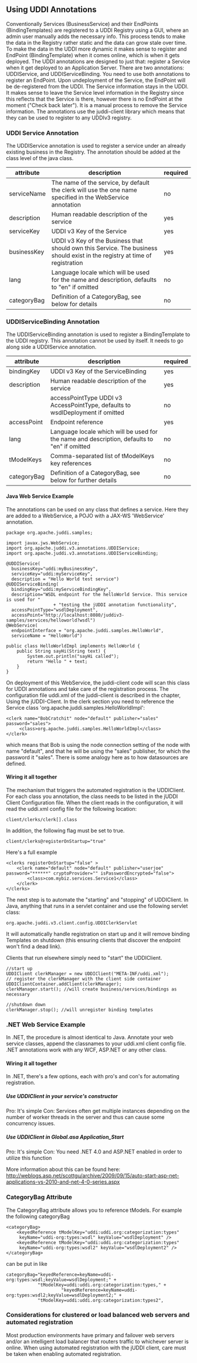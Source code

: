 ## Using UDDI Annotations

Conventionally Services (BusinessService) and their EndPoints (BindingTemplates) are registered to a UDDI Registry using a GUI, where an admin user manually adds the necessary info. This process tends to make the data in the Registry rather static and the data can grow stale over time. To make the data in the UDDI more dynamic it makes sense to register and EndPoint (BindingTemplate) when it comes online, which is when it gets deployed. The UDDI annotations are designed to just that: register a Service when it get deployed to an Application Server. There are two annotations: UDDIService, and UDDIServiceBinding. You need to use both annotations to register an EndPoint. Upon undeployment of the Service, the EndPoint will be de-registered from the UDDI. The Service information stays in the UDDI. It makes sense to leave the Service level information in the Registry since this reflects that the Service is there, however there is no EndPoint at the moment ("Check back later"). It is a manual process to remove the Service information. The annotations use the juddi-client library which means that they can be used to register to any UDDIv3 registry.

### UDDI Service Annotation

The UDDIService annotation is used to register a service under an already existing business in the Registry. The annotation should be added at the class level of the java class.

|attribute|	description|	required
| ---     | ---        | ----------- |
|serviceName|	The name of the service, by default the clerk will use the one name specified in the WebService annotation|	no
|description|	Human readable description of the service|	yes
|serviceKey|	UDDI v3 Key of the Service|	yes
|businessKey|	UDDI v3 Key of the Business that should own this Service. The business should exist in the registry at time of registration|	yes
|lang|	Language locale which will be used for the name and description, defaults to "en" if omitted|	no
|categoryBag|	Definition of a CategoryBag, see below for details|	no


### UDDIServiceBinding Annotation

The UDDIServiceBinding annotation is used to register a BindingTemplate to the UDDI registry. This annotation cannot be used by itself. It needs to go along side a UDDIService annotation.


|attribute|	description|	required
| ---     | ---        | ----------- |
|bindingKey|	UDDI v3 Key of the ServiceBinding|	yes
|description|	Human readable description of the service|	yes
||accessPointType	UDDI v3 AccessPointType, defaults to wsdlDeployment if omitted|	no
|accessPoint|	Endpoint reference|	yes
|lang|	Language locale which will be used for the name and description, defaults to "en" if omitted|	no
|tModelKeys|	Comma-separated list of tModelKeys key references|	no
|categoryBag|	Definition of a CategoryBag, see below for further details|	no

#### Java Web Service Example
The annotations can be used on any class that defines a service. Here they are added to a WebService, a POJO with a JAX-WS 'WebService' annotation.

````
package org.apache.juddi.samples;

import javax.jws.WebService;
import org.apache.juddi.v3.annotations.UDDIService;
import org.apache.juddi.v3.annotations.UDDIServiceBinding;

@UDDIService(
  businessKey="uddi:myBusinessKey",
  serviceKey="uddi:myServiceKey", 
  description = "Hello World test service")
@UDDIServiceBinding(
  bindingKey="uddi:myServiceBindingKey",
  description="WSDL endpoint for the helloWorld Service. This service is used for "
				  + "testing the jUDDI annotation functionality",
  accessPointType="wsdlDeployment",
  accessPoint="http://localhost:8080/juddiv3-samples/services/helloworld?wsdl")
@WebService(
  endpointInterface = "org.apache.juddi.samples.HelloWorld",
  serviceName = "HelloWorld")

public class HelloWorldImpl implements HelloWorld {
    public String sayHi(String text) {
        System.out.println("sayHi called");
        return "Hello " + text;
    }
}
````
On deployment of this WebService, the juddi-client code will scan this class for UDDI annotations and take care of the registration process. The configuration file uddi.xml of the juddi-client is described in the chapter, Using the jUDDI-Client. In the clerk section you need to reference the Service class 'org.apache.juddi.samples.HelloWorldImpl':
````
<clerk name="BobCratchit" node="default" publisher="sales" password="sales"> 
     <class>org.apache.juddi.samples.HelloWorldImpl</class>  
</clerk>
````
which means that Bob is using the node connection setting of the node with name "default", and that he will be using the "sales" publisher, for which the password it "sales". There is some analogy here as to how datasources are defined.

#### Wiring it all together

The mechanism that triggers the automated registration is the UDDIClient. For each class you annotation, the class needs to be listed in the jUDDI Client Configuration file. When the client reads in the configuration, it will read the uddi.xml config file for the following location:
````
client/clerks/clerk[].class
````
In addition, the following flag must be set to true.
````
client/clerks@registerOnStartup="true"
````
Here's a full example
````
<clerks registerOnStartup="false" >
    <clerk name="default" node="default" publisher="userjoe" password="******" cryptoProvider="" isPasswordEncrypted="false">
        <class>com.mybiz.services.Service1</class>
    </clerk>
</clerks>
````

The next step is to automate the "starting" and "stopping" of UDDIClient. In Java, anything that runs in a servlet container and use the following servlet class:
````
org.apache.juddi.v3.client.config.UDDIClerkServlet
````
It will automatically handle registration on start up and it will remove binding Templates on shutdown (this ensuring clients that discover the endpoint won't find a dead link).

Clients that run elsewhere simply need to "start" the UDDIClient.
````
//start up
UDDIClient clerkManager = new UDDIClient("META-INF/uddi.xml");
// register the clerkManager with the client side container
UDDIClientContainer.addClient(clerkManager); 
clerkManager.start(); //will create business/services/bindings as necessary

//shutdown down
clerkManager.stop(); //will unregister binding templates
````


### .NET Web Service Example

In .NET, the procedure is almost identical to Java. Annotate your web service classes, append the classnames to your uddi.xml client config file. .NET annotations work with any WCF, ASP.NET or any other class. 

#### Wiring it all together

In .NET, there's a few options, each with pro's and con's for automating registration.

##### Use UDDIClient in your service's constructor
Pro: It's simple
Con: Services often get multiple instances depending on the number of worker threads in the server and thus can cause some concurrency issues.

##### Use UDDIClient in Global.asa Application_Start
Pro: It's simple 
Con: You need .NET 4.0 and ASP.NET enabled in order to utilize this function

More information about this can be found here: http://weblogs.asp.net/scottgu/archive/2009/09/15/auto-start-asp-net-applications-vs-2010-and-net-4-0-series.aspx


### CategoryBag Attribute
The CategoryBag attribute allows you to reference tModels. For example the following categoryBag
````
<categoryBag>
    <keyedReference tModelKey="uddi:uddi.org:categorization:types" 
     keyName="uddi-org:types:wsdl" keyValue="wsdlDeployment" /> 
    <keyedReference tModelKey="uddi:uddi.org:categorization:types" 
     keyName="uddi-org:types:wsdl2" keyValue="wsdlDeployment2" />
</categoryBag> 
````
can be put in like
````
categoryBag="keyedReference=keyName=uddi-org:types:wsdl;keyValue=wsdlDeployment;" +
            "tModelKey=uddi:uddi.org:categorization:types," +  
                     "keyedReference=keyName=uddi-org:types:wsdl2;keyValue=wsdlDeployment2;" +
            "tModelKey=uddi:uddi.org:categorization:types2",
````

### Considerations for clustered or load balanced web servers and automated registration

Most production environments have primary and failover web servers and/or an intelligent load balancer that routers traffic to whichever server is online. When using automated registration with the jUDDI client, care must be taken when enabling automated registration.
